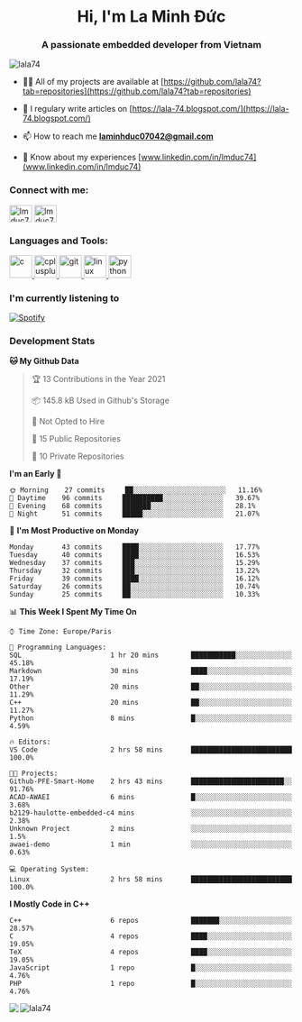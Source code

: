 <h1 align="center">Hi, I'm La Minh Đức</h1>
<h3 align="center">A passionate embedded developer from Vietnam</h3>

<p align="left"> <img src="https://komarev.com/ghpvc/?username=lala74&label=Profile%20views&color=0e75b6&style=flat"
                alt="lala74" /> </p>

- 👨‍💻 All of my projects are available at
[https://github.com/lala74?tab=repositories](https://github.com/lala74?tab=repositories)

- 📝 I regulary write articles on [https://lala-74.blogspot.com/](https://lala-74.blogspot.com/)

- 📫 How to reach me **laminhduc07042@gmail.com**

- 📄 Know about my experiences [www.linkedin.com/in/lmduc74](www.linkedin.com/in/lmduc74)

### Connect with me:
<p align="left">
        <a href="https://linkedin.com/in/lmduc74" target="blank"><img align="center"
                        src="https://cdn.jsdelivr.net/npm/simple-icons@3.0.1/icons/linkedin.svg" alt="lmduc74"
                        height="30" width="40" /></a>
        <a href="https://fb.com/lmduc74" target="blank"><img align="center"
                        src="https://cdn.jsdelivr.net/npm/simple-icons@3.0.1/icons/facebook.svg" alt="lmduc74"
                        height="30" width="40" /></a>
</p>

### Languages and Tools:
<p align="left"> <a href="https://www.cprogramming.com/" target="_blank"> <img
                        src="https://devicons.github.io/devicon/devicon.git/icons/c/c-original.svg" alt="c" width="40"
                        height="40" /> </a> <a href="https://www.w3schools.com/cpp/" target="_blank"> <img
                        src="https://devicons.github.io/devicon/devicon.git/icons/cplusplus/cplusplus-original.svg"
                        alt="cplusplus" width="40" height="40" /> </a> <a href="https://git-scm.com/" target="_blank">
                <img src="https://www.vectorlogo.zone/logos/git-scm/git-scm-icon.svg" alt="git" width="40"
                        height="40" /> </a> <a href="https://www.linux.org/" target="_blank"> <img
                        src="https://devicons.github.io/devicon/devicon.git/icons/linux/linux-original.svg" alt="linux"
                        width="40" height="40" /> </a> <a href="https://www.python.org" target="_blank"> <img
                        src="https://devicons.github.io/devicon/devicon.git/icons/python/python-original.svg"
                        alt="python" width="40" height="40" /> </a> </p>

### I'm currently listening to
[![Spotify](https://spotify-playing-git-master.lala74.vercel.app/api/spotify)](https://open.spotify.com/user/nrjaez36fdyqfexa07wju067g)


### Development Stats
<!--START_SECTION:waka-->
**🐱 My Github Data** 

> 🏆 13 Contributions in the Year 2021
 > 
> 📦 145.8 kB Used in Github's Storage 
 > 
> 🚫 Not Opted to Hire
 > 
> 📜 15 Public Repositories 
 > 
> 🔑 10 Private Repositories  
 > 
**I'm an Early 🐤** 

```text
🌞 Morning    27 commits     ██░░░░░░░░░░░░░░░░░░░░░░░   11.16% 
🌆 Daytime    96 commits     ██████████░░░░░░░░░░░░░░░   39.67% 
🌃 Evening    68 commits     ███████░░░░░░░░░░░░░░░░░░   28.1% 
🌙 Night      51 commits     █████░░░░░░░░░░░░░░░░░░░░   21.07%

```
📅 **I'm Most Productive on Monday** 

```text
Monday       43 commits     ████░░░░░░░░░░░░░░░░░░░░░   17.77% 
Tuesday      40 commits     ████░░░░░░░░░░░░░░░░░░░░░   16.53% 
Wednesday    37 commits     ███░░░░░░░░░░░░░░░░░░░░░░   15.29% 
Thursday     32 commits     ███░░░░░░░░░░░░░░░░░░░░░░   13.22% 
Friday       39 commits     ████░░░░░░░░░░░░░░░░░░░░░   16.12% 
Saturday     26 commits     ██░░░░░░░░░░░░░░░░░░░░░░░   10.74% 
Sunday       25 commits     ██░░░░░░░░░░░░░░░░░░░░░░░   10.33%

```


📊 **This Week I Spent My Time On** 

```text
⌚︎ Time Zone: Europe/Paris

💬 Programming Languages: 
SQL                      1 hr 20 mins        ███████████░░░░░░░░░░░░░░   45.18% 
Markdown                 30 mins             ████░░░░░░░░░░░░░░░░░░░░░   17.19% 
Other                    20 mins             ██░░░░░░░░░░░░░░░░░░░░░░░   11.29% 
C++                      20 mins             ██░░░░░░░░░░░░░░░░░░░░░░░   11.27% 
Python                   8 mins              █░░░░░░░░░░░░░░░░░░░░░░░░   4.59%

🔥 Editors: 
VS Code                  2 hrs 58 mins       █████████████████████████   100.0%

🐱‍💻 Projects: 
Github-PFE-Smart-Home    2 hrs 43 mins       ███████████████████████░░   91.76% 
ACAD-AWAEI               6 mins              █░░░░░░░░░░░░░░░░░░░░░░░░   3.68% 
b2129-haulotte-embedded-c4 mins              ░░░░░░░░░░░░░░░░░░░░░░░░░   2.38% 
Unknown Project          2 mins              ░░░░░░░░░░░░░░░░░░░░░░░░░   1.5% 
awaei-demo               1 min               ░░░░░░░░░░░░░░░░░░░░░░░░░   0.63%

💻 Operating System: 
Linux                    2 hrs 58 mins       █████████████████████████   100.0%

```

**I Mostly Code in C++** 

```text
C++                      6 repos             ███████░░░░░░░░░░░░░░░░░░   28.57% 
C                        4 repos             ████░░░░░░░░░░░░░░░░░░░░░   19.05% 
TeX                      4 repos             ████░░░░░░░░░░░░░░░░░░░░░   19.05% 
JavaScript               1 repo              █░░░░░░░░░░░░░░░░░░░░░░░░   4.76% 
PHP                      1 repo              █░░░░░░░░░░░░░░░░░░░░░░░░   4.76%

```



<!--END_SECTION:waka-->


<img align="left" src="https://github-readme-stats-chi-rust.vercel.app/api?username=lala74&show_icons=true&hide_border=true" /> 

<img align="left"
src="https://github-readme-stats.vercel.app/api/top-langs?username=lala74&show_icons=true&locale=en&layout=compact&hide_border=true" alt="lala74" />  
